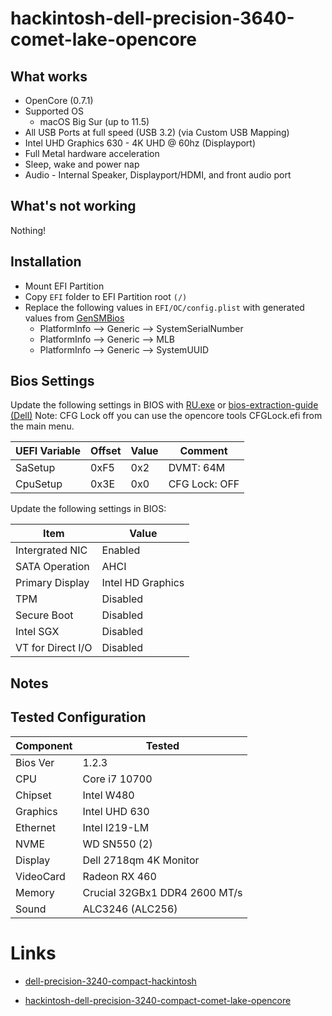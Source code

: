# hackintosh-dell-precision-3640-comet-lake-opencore

## What works

* OpenCore (0.7.1)
* Supported OS
    * macOS Big Sur (up to 11.5)
* All USB Ports at full speed (USB 3.2) (via Custom USB Mapping)
* Intel UHD Graphics 630 - 4K UHD @ 60hz (Displayport)
* Full Metal hardware acceleration
* Sleep, wake and power nap
* Audio - Internal Speaker, Displayport/HDMI, and front audio port

## What's not working

Nothing!

## Installation

* Mount EFI Partition
* Copy `EFI` folder to EFI Partition root `(/)`
* Replace the following values in `EFI/OC/config.plist` with generated values from [GenSMBios](https://github.com/corpnewt/GenSMBIOS)
    * PlatformInfo --> Generic --> SystemSerialNumber
    * PlatformInfo --> Generic --> MLB
    * PlatformInfo --> Generic --> SystemUUID

## Bios Settings

Update the following settings in BIOS with [RU.exe](http://ruexe.blogspot.com/) or [bios-extraction-guide (Dell)](https://github.com/dreamwhite/bios-extraction-guide/tree/master/Dell)
Note: CFG Lock off you can use the opencore tools CFGLock.efi from the main menu.

| UEFI Variable | Offset | Value | Comment       |
| ------------- | ------ | ----- | ------------- |
| SaSetup       | 0xF5   | 0x2   | DVMT: 64M     |
| CpuSetup      | 0x3E   | 0x0   | CFG Lock: OFF |


Update the following settings in BIOS:

| Item              | Value             |
| ----------------- | ----------------- |
| Intergrated NIC   | Enabled           |
| SATA Operation    | AHCI              |
| Primary Display   | Intel HD Graphics |
| TPM               | Disabled          |
| Secure Boot       | Disabled          |
| Intel SGX         | Disabled          |
| VT for Direct I/O | Disabled          |


## Notes


## Tested Configuration

| Component | Tested                             |
| --------- | ---------------------------------- |
| Bios Ver  | 1.2.3                              |
| CPU       | Core i7 10700                      |
| Chipset   | Intel W480                         |
| Graphics  | Intel UHD 630                      |
| Ethernet  | Intel I219-LM                      |
| NVME      | WD SN550 (2)                       |
| Display   | Dell 2718qm 4K Monitor             |
| VideoCard | Radeon RX 460                      |
| Memory    | Crucial 32GBx1 DDR4 2600 MT/s      |
| Sound     | ALC3246 (ALC256)                   |



# Links
* [dell-precision-3240-compact-hackintosh](https://github.com/billzhong/dell-precision-3240-compact-hackintosh/)

* [hackintosh-dell-precision-3240-compact-comet-lake-opencore](https://github.com/weblogix/hackintosh-dell-precision-3240-compact-comet-lake-opencore)
